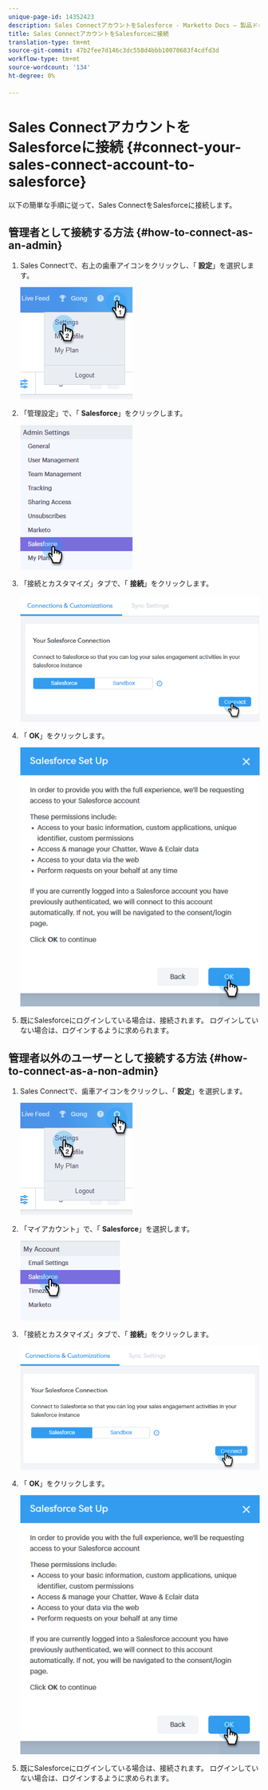 ```yaml
---
unique-page-id: 14352423
description: Sales ConnectアカウントをSalesforce - Marketto Docs — 製品ドキュメントに接続します。
title: Sales ConnectアカウントをSalesforceに接続
translation-type: tm+mt
source-git-commit: 47b2fee7d146c3dc558d4bbb10070683f4cdfd3d
workflow-type: tm+mt
source-wordcount: '134'
ht-degree: 0%

---
```



# Sales ConnectアカウントをSalesforceに接続 {#connect-your-sales-connect-account-to-salesforce}

以下の簡単な手順に従って、Sales ConnectをSalesforceに接続します。

## 管理者として接続する方法 {#how-to-connect-as-an-admin}

1. Sales Connectで、右上の歯車アイコンをクリックし、「 **設定**」を選択します。

   ![](assets/one.png)

1. 「管理設定」で、「 **Salesforce**」をクリックします。

   ![](assets/six.png)

1. 「接続とカスタマイズ」タブで、「 **接続**」をクリックします。

   ![](assets/seven.png)

1. 「 **OK**」をクリックします。

   ![](assets/four.png)

1. 既にSalesforceにログインしている場合は、接続されます。 ログインしていない場合は、ログインするように求められます。

## 管理者以外のユーザーとして接続する方法 {#how-to-connect-as-a-non-admin}

1. Sales Connectで、歯車アイコンをクリックし、「 **設定**」を選択します。

   ![](assets/one.png)

1. 「マイアカウント」で、「 **Salesforce**」を選択します。

   ![](assets/two.png)

1. 「接続とカスタマイズ」タブで、「 **接続**」をクリックします。

   ![](assets/three.png)

1. 「 **OK**」をクリックします。

   ![](assets/four.png)

1. 既にSalesforceにログインしている場合は、接続されます。 ログインしていない場合は、ログインするように求められます。

